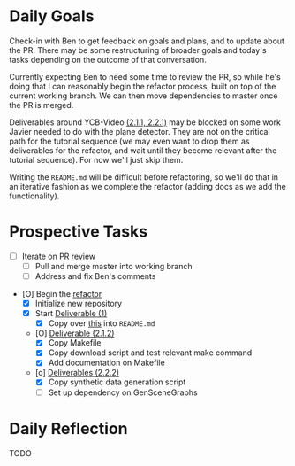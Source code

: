 # Daily Goals

Check-in with Ben to get feedback on goals and plans, and to update about the
PR. There may be some restructuring of broader goals and today's tasks
depending on the outcome of that conversation.

Currently expecting Ben to need some time to review the PR, so while he's doing
that I can reasonably begin the refactor process, built on top of the current
working branch. We can then move dependencies to master once the PR is merged.

Deliverables around YCB-Video [(2.1.1, 2.2.1)](RefactorDerenderingUsingGenSceneGraphs.md#Deliverables) may be blocked on some work
Javier needed to do with the plane detector. They are not on the critical path
for the tutorial sequence (we may even want to drop them as deliverables for
the refactor, and wait until they become relevant after the tutorial sequence).
For now we'll just skip them.

Writing the `README.md` will be difficult before refactoring, so we'll do that
in an iterative fashion as we complete the refactor (adding docs as we add the
functionality).

# Prospective Tasks

* [ ] Iterate on PR review
    * [ ] Pull and merge master into working branch
    * [ ] Address and fix Ben's comments
* [O] Begin the [refactor](RefactorDerenderingUsingGenSceneGraphs.md)
    * [X] Initialize new repository
    * [X] Start [Deliverable (1)](RefactorDerenderingUsingGenSceneGraphs.md#Deliverables)
        * [X] Copy over [this](https://docs.google.com/document/d/1Hb6dmcatRCZpUXJI3ImoNVos_J4IffrMxbiwPsCtft0/edit#heading=h.7rmiigac9sxb) into `README.md`
    * [O] [Deliverable (2.1.2)](RefactorDerenderingUsingGenSceneGraphs.md#Deliverables)
        * [X] Copy Makefile
        * [X] Copy download script and test relevant make command
        * [X] Add documentation on Makefile
    * [o] [Deliverables (2.2.2)](RefactorDerenderingUsingGenSceneGraphs.md#Deliverables)
        * [X] Copy synthetic data generation script
        * [ ] Set up dependency on GenSceneGraphs

# Daily Reflection

TODO
